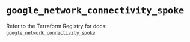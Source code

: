 # `google_network_connectivity_spoke`

Refer to the Terraform Registry for docs: [`google_network_connectivity_spoke`](https://registry.terraform.io/providers/hashicorp/google/6.47.0/docs/resources/network_connectivity_spoke).
